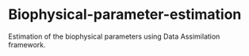# Biophysical-parameter-estimation

Estimation of the biophysical parameters using Data Assimilation framework. 
